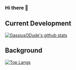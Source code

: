 ### Hi there 👋

<!--
**GassiusODude/GassiusODude** is a ✨ _special_ ✨ repository because its `README.md` (this file) appears on your GitHub profile.

Here are some ideas to get you started:

- 🔭 I’m currently working on ...
- 🌱 I’m currently learning ...
- 👯 I’m looking to collaborate on ...
- 🤔 I’m looking for help with ...
- 💬 Ask me about ...
- 📫 How to reach me: ...
- 😄 Pronouns: ...
- ⚡ Fun fact: ...
-->

## Current Development
[![GassiusODude's github stats](https://github-readme-stats.vercel.app/api?username=gassiusodude&theme=chartreuse-dark)](https://github.com/anuraghazra/github-readme-stats)

## Background

[![Top Langs](https://github-readme-stats.vercel.app/api/top-langs/?username=gassiusodude)](https://github.com/anuraghazra/github-readme-stats)
